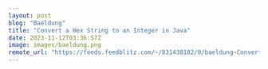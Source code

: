 ```yaml
---
layout: post
blog: "Baeldung"
title: "Convert a Hex String to an Integer in Java"
date: 2023-11-12T03:36:57Z
image: images/baeldung.png
remote_url: "https://feeds.feedblitz.com/~/831438182/0/baeldung~Convert-a-Hex-String-to-an-Integer-in-Java"
---
```

